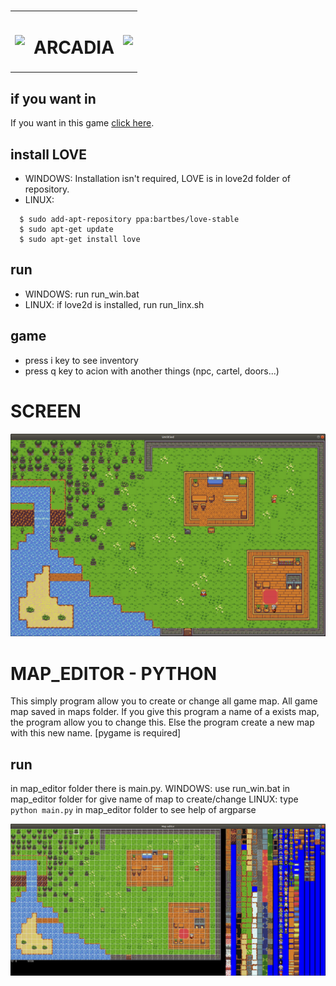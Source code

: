 #
<table width="100%">
 <tr>
  <td><img src="https://github.com/paoli7612/TileGame-Lua/blob/master/doc/loco.png" width="100px"></td>
  <td><h1>  ARCADIA </h1></td>
   <td><img src="https://github.com/paoli7612/TileGame-Lua/blob/master/doc/loco.png" width="100px"></td>
  </tr>

 </table>

## if you want in
If you want in this game <a href="https://github.com/paoli7612/TileGame-Lua/blob/master/SPOT.md">click here</a>.

## install LOVE
- WINDOWS:
 Installation isn't required, LOVE is in love2d folder of repository.
- LINUX:
```shell
  $ sudo add-apt-repository ppa:bartbes/love-stable
  $ sudo apt-get update
  $ sudo apt-get install love
 ```
## run
- WINDOWS:
  run run_win.bat
- LINUX:
  if love2d is installed, run run_linx.sh

## game
- press i key to see inventory
- press q key to acion with another things (npc, cartel, doors...)

# SCREEN
![alt text](doc/img/014.png)

# MAP_EDITOR - PYTHON
This simply program allow you to create or change all game map. All game map saved in maps folder. If you give this program a name of a exists map, the program allow you to change this. Else the program create a new map with this new name. [pygame is required]
## run
in map_editor folder there is main.py.
WINDOWS: use run_win.bat in map_editor folder for give name of map to create/change
LINUX: type `python main.py` in map_editor folder to see help of argparse

![alt text](doc/img/013.png)
